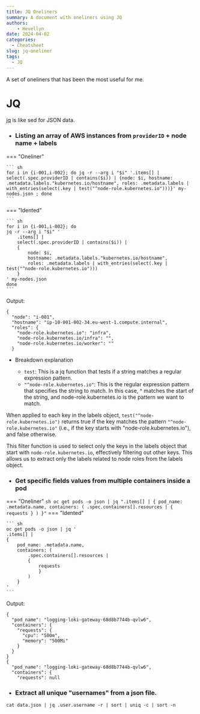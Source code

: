```yaml
---
title: JQ Oneliners
summary: A document with oneliners using JQ
authors:
    - Hevellyn
date: 2024-04-02
categories:
  - Cheatsheet
slug: jq-oneliner
tags:
  - JQ
---
```


 A set of oneliners that has been the most useful for me.

<!-- more -->

# JQ

[jq](https://jqlang.github.io/jq/manual/) is like sed for JSON data.

- ### Listing an array of AWS instances from `providerID` + node name + labels

=== "Oneliner"

    ``` sh
    for i in {i-001,i-002}; do jq -r --arg i "$i" '.items[] | select(.spec.providerID | contains($i)) | {node: $i, hostname: .metadata.labels."kubernetes.io/hostname", roles: .metadata.labels | with_entries(select(.key | test("^node-role.kubernetes.io")))}' my-nodes.json ; done
    ```

=== "Idented"

    ``` sh
    for i in {i-001,i-002}; do
    jq -r --arg i "$i" '
        .items[] |
        select(.spec.providerID | contains($i)) |
        {
            node: $i,
            hostname: .metadata.labels."kubernetes.io/hostname",
            roles: .metadata.labels | with_entries(select(.key | test("^node-role.kubernetes.io")))
        }
    ' my-nodes.json
    done
    ```

Output:
```
{
  "node": "i-001",
  "hostname": "ip-10-001-002-34.eu-west-1.compute.internal",
  "roles": {
    "node-role.kubernetes.io": "infra",
    "node-role.kubernetes.io/infra": "",
    "node-role.kubernetes.io/worker": ""
  }
```

- Breakdown explanation

    - `test`: This is a jq function that tests if a string matches a regular expression pattern.
    - `"^node-role.kubernetes.io"`: This is the regular expression pattern that specifies the string to match. In this case, ^ matches the start of the string, and node-role.kubernetes.io is the pattern we want to match.

When applied to each key in the labels object, `test("^node-role.kubernetes.io")` returns true if the key matches the pattern `"^node-role.kubernetes.io"` (i.e., if the key starts with "node-role.kubernetes.io"), and false otherwise.

This filter function is used to select only the keys in the labels object that start with `node-role.kubernetes.io`, effectively filtering out other keys. This allows us to extract only the labels related to node roles from the labels object.





- ### Get specific fields values from multiple containers inside a pod
=== "Oneliner"
    ``` sh
    oc get pods -o json | jq ".items[] | { pod_name: .metadata.name, containers: ( .spec.containers[].resources | { requests } ) }"
    ```
=== "Idented"

    ``` sh
    oc get pods -o json | jq '
    .items[] |
    {
        pod_name: .metadata.name,
        containers: (
            .spec.containers[].resources |
            {
                requests
                }
            )
        }
    '
    ```

Output:
```
{
  "pod_name": "logging-loki-gateway-68d8b7744b-qvlw6",
  "containers": {
    "requests": {
      "cpu": "500m",
      "memory": "500Mi"
    }
  }
}
{
  "pod_name": "logging-loki-gateway-68d8b7744b-qvlw6",
  "containers": {
    "requests": null
```

- ### Extract all unique "usernames" from a json file.
``` 
cat data.json | jq .user.username -r | sort | uniq -c | sort -n
```
